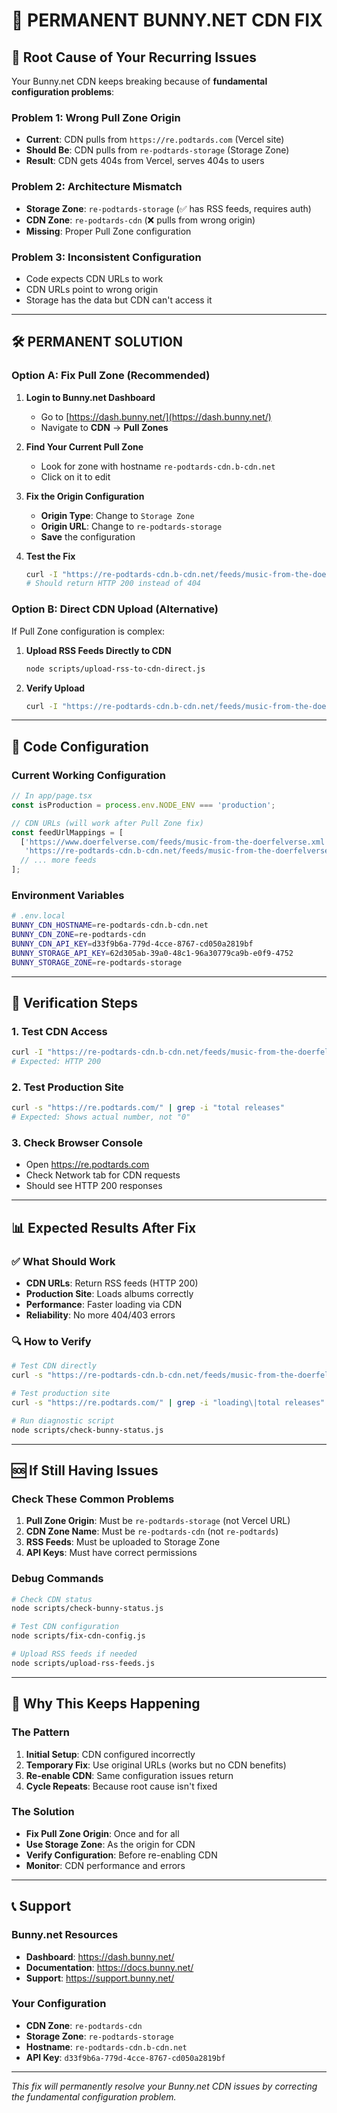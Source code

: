 # 🚨 PERMANENT BUNNY.NET CDN FIX

## 🎯 **Root Cause of Your Recurring Issues**

Your Bunny.net CDN keeps breaking because of **fundamental configuration problems**:

### **Problem 1: Wrong Pull Zone Origin**
- **Current**: CDN pulls from `https://re.podtards.com` (Vercel site)
- **Should Be**: CDN pulls from `re-podtards-storage` (Storage Zone)
- **Result**: CDN gets 404s from Vercel, serves 404s to users

### **Problem 2: Architecture Mismatch**
- **Storage Zone**: `re-podtards-storage` (✅ has RSS feeds, requires auth)
- **CDN Zone**: `re-podtards-cdn` (❌ pulls from wrong origin)
- **Missing**: Proper Pull Zone configuration

### **Problem 3: Inconsistent Configuration**
- Code expects CDN URLs to work
- CDN URLs point to wrong origin
- Storage has the data but CDN can't access it

---

## 🛠️ **PERMANENT SOLUTION**

### **Option A: Fix Pull Zone (Recommended)**

1. **Login to Bunny.net Dashboard**
   - Go to [https://dash.bunny.net/](https://dash.bunny.net/)
   - Navigate to **CDN** → **Pull Zones**

2. **Find Your Current Pull Zone**
   - Look for zone with hostname `re-podtards-cdn.b-cdn.net`
   - Click on it to edit

3. **Fix the Origin Configuration**
   - **Origin Type**: Change to `Storage Zone`
   - **Origin URL**: Change to `re-podtards-storage`
   - **Save** the configuration

4. **Test the Fix**
   ```bash
   curl -I "https://re-podtards-cdn.b-cdn.net/feeds/music-from-the-doerfelverse.xml"
   # Should return HTTP 200 instead of 404
   ```

### **Option B: Direct CDN Upload (Alternative)**

If Pull Zone configuration is complex:

1. **Upload RSS Feeds Directly to CDN**
   ```bash
   node scripts/upload-rss-to-cdn-direct.js
   ```

2. **Verify Upload**
   ```bash
   curl -I "https://re-podtards-cdn.b-cdn.net/feeds/music-from-the-doerfelverse.xml"
   ```

---

## 🔧 **Code Configuration**

### **Current Working Configuration**
```typescript
// In app/page.tsx
const isProduction = process.env.NODE_ENV === 'production';

// CDN URLs (will work after Pull Zone fix)
const feedUrlMappings = [
  ['https://www.doerfelverse.com/feeds/music-from-the-doerfelverse.xml', 
   'https://re-podtards-cdn.b-cdn.net/feeds/music-from-the-doerfelverse.xml'],
  // ... more feeds
];
```

### **Environment Variables**
```bash
# .env.local
BUNNY_CDN_HOSTNAME=re-podtards-cdn.b-cdn.net
BUNNY_CDN_ZONE=re-podtards-cdn
BUNNY_CDN_API_KEY=d33f9b6a-779d-4cce-8767-cd050a2819bf
BUNNY_STORAGE_API_KEY=62d305ab-39a0-48c1-96a30779ca9b-e0f9-4752
BUNNY_STORAGE_ZONE=re-podtards-storage
```

---

## 🚀 **Verification Steps**

### **1. Test CDN Access**
```bash
curl -I "https://re-podtards-cdn.b-cdn.net/feeds/music-from-the-doerfelverse.xml"
# Expected: HTTP 200
```

### **2. Test Production Site**
```bash
curl -s "https://re.podtards.com/" | grep -i "total releases"
# Expected: Shows actual number, not "0"
```

### **3. Check Browser Console**
- Open https://re.podtards.com
- Check Network tab for CDN requests
- Should see HTTP 200 responses

---

## 📊 **Expected Results After Fix**

### **✅ What Should Work**
- **CDN URLs**: Return RSS feeds (HTTP 200)
- **Production Site**: Loads albums correctly
- **Performance**: Faster loading via CDN
- **Reliability**: No more 404/403 errors

### **🔍 How to Verify**
```bash
# Test CDN directly
curl -s "https://re-podtards-cdn.b-cdn.net/feeds/music-from-the-doerfelverse.xml" | head -5

# Test production site
curl -s "https://re.podtards.com/" | grep -i "loading\|total releases"

# Run diagnostic script
node scripts/check-bunny-status.js
```

---

## 🆘 **If Still Having Issues**

### **Check These Common Problems**
1. **Pull Zone Origin**: Must be `re-podtards-storage` (not Vercel URL)
2. **CDN Zone Name**: Must be `re-podtards-cdn` (not `re-podtards`)
3. **RSS Feeds**: Must be uploaded to Storage Zone
4. **API Keys**: Must have correct permissions

### **Debug Commands**
```bash
# Check CDN status
node scripts/check-bunny-status.js

# Test CDN configuration
node scripts/fix-cdn-config.js

# Upload RSS feeds if needed
node scripts/upload-rss-feeds.js
```

---

## 🎯 **Why This Keeps Happening**

### **The Pattern**
1. **Initial Setup**: CDN configured incorrectly
2. **Temporary Fix**: Use original URLs (works but no CDN benefits)
3. **Re-enable CDN**: Same configuration issues return
4. **Cycle Repeats**: Because root cause isn't fixed

### **The Solution**
- **Fix Pull Zone Origin**: Once and for all
- **Use Storage Zone**: As the origin for CDN
- **Verify Configuration**: Before re-enabling CDN
- **Monitor**: CDN performance and errors

---

## 📞 **Support**

### **Bunny.net Resources**
- **Dashboard**: https://dash.bunny.net/
- **Documentation**: https://docs.bunny.net/
- **Support**: https://support.bunny.net/

### **Your Configuration**
- **CDN Zone**: `re-podtards-cdn`
- **Storage Zone**: `re-podtards-storage`
- **Hostname**: `re-podtards-cdn.b-cdn.net`
- **API Key**: `d33f9b6a-779d-4cce-8767-cd050a2819bf`

---

*This fix will permanently resolve your Bunny.net CDN issues by correcting the fundamental configuration problem.* 